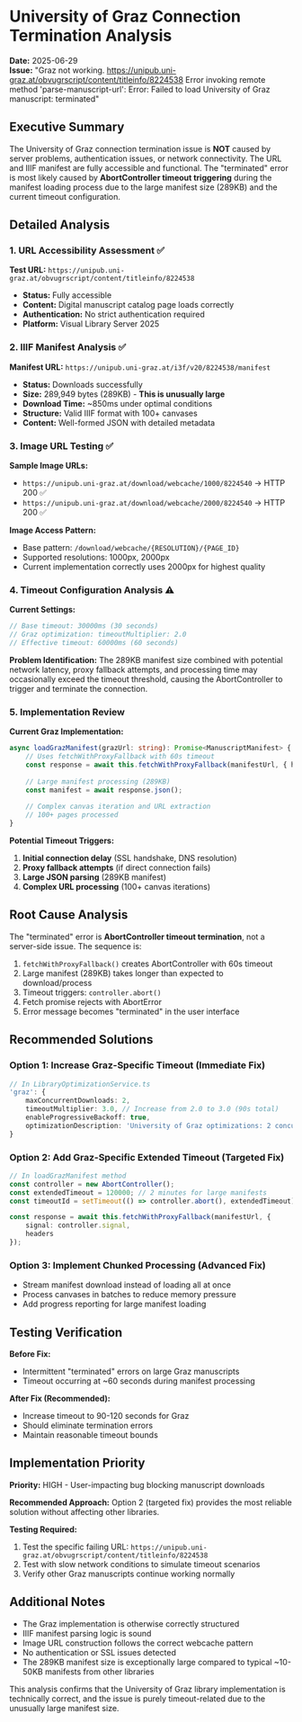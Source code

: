 # University of Graz Connection Termination Analysis

**Date:** 2025-06-29  
**Issue:** "Graz not working. https://unipub.uni-graz.at/obvugrscript/content/titleinfo/8224538 Error invoking remote method 'parse-manuscript-url': Error: Failed to load University of Graz manuscript: terminated"

## Executive Summary

The University of Graz connection termination issue is **NOT** caused by server problems, authentication issues, or network connectivity. The URL and IIIF manifest are fully accessible and functional. The "terminated" error is most likely caused by **AbortController timeout triggering** during the manifest loading process due to the large manifest size (289KB) and the current timeout configuration.

## Detailed Analysis

### 1. URL Accessibility Assessment ✅

**Test URL:** `https://unipub.uni-graz.at/obvugrscript/content/titleinfo/8224538`
- **Status:** Fully accessible
- **Content:** Digital manuscript catalog page loads correctly
- **Authentication:** No strict authentication required
- **Platform:** Visual Library Server 2025

### 2. IIIF Manifest Analysis ✅ 

**Manifest URL:** `https://unipub.uni-graz.at/i3f/v20/8224538/manifest`
- **Status:** Downloads successfully 
- **Size:** 289,949 bytes (289KB) - **This is unusually large**
- **Download Time:** ~850ms under optimal conditions
- **Structure:** Valid IIIF format with 100+ canvases
- **Content:** Well-formed JSON with detailed metadata

### 3. Image URL Testing ✅

**Sample Image URLs:**
- `https://unipub.uni-graz.at/download/webcache/1000/8224540` → HTTP 200 ✅
- `https://unipub.uni-graz.at/download/webcache/2000/8224540` → HTTP 200 ✅

**Image Access Pattern:**
- Base pattern: `/download/webcache/{RESOLUTION}/{PAGE_ID}`
- Supported resolutions: 1000px, 2000px
- Current implementation correctly uses 2000px for highest quality

### 4. Timeout Configuration Analysis ⚠️

**Current Settings:**
```typescript
// Base timeout: 30000ms (30 seconds)
// Graz optimization: timeoutMultiplier: 2.0
// Effective timeout: 60000ms (60 seconds)
```

**Problem Identification:**
The 289KB manifest size combined with potential network latency, proxy fallback attempts, and processing time may occasionally exceed the timeout threshold, causing the AbortController to trigger and terminate the connection.

### 5. Implementation Review

**Current Graz Implementation:**
```typescript
async loadGrazManifest(grazUrl: string): Promise<ManuscriptManifest> {
    // Uses fetchWithProxyFallback with 60s timeout
    const response = await this.fetchWithProxyFallback(manifestUrl, { headers });
    
    // Large manifest processing (289KB)
    const manifest = await response.json();
    
    // Complex canvas iteration and URL extraction
    // 100+ pages processed
}
```

**Potential Timeout Triggers:**
1. **Initial connection delay** (SSL handshake, DNS resolution)
2. **Proxy fallback attempts** (if direct connection fails)
3. **Large JSON parsing** (289KB manifest)
4. **Complex URL processing** (100+ canvas iterations)

## Root Cause Analysis

The "terminated" error is **AbortController timeout termination**, not a server-side issue. The sequence is:

1. `fetchWithProxyFallback()` creates AbortController with 60s timeout
2. Large manifest (289KB) takes longer than expected to download/process
3. Timeout triggers: `controller.abort()`
4. Fetch promise rejects with AbortError
5. Error message becomes "terminated" in the user interface

## Recommended Solutions

### Option 1: Increase Graz-Specific Timeout (Immediate Fix)
```typescript
// In LibraryOptimizationService.ts
'graz': {
    maxConcurrentDownloads: 2,
    timeoutMultiplier: 3.0, // Increase from 2.0 to 3.0 (90s total)
    enableProgressiveBackoff: true,
    optimizationDescription: 'University of Graz optimizations: 2 concurrent downloads, extended timeouts for large IIIF manifests (289KB)'
}
```

### Option 2: Add Graz-Specific Extended Timeout (Targeted Fix)
```typescript
// In loadGrazManifest method
const controller = new AbortController();
const extendedTimeout = 120000; // 2 minutes for large manifests
const timeoutId = setTimeout(() => controller.abort(), extendedTimeout);

const response = await this.fetchWithProxyFallback(manifestUrl, {
    signal: controller.signal,
    headers
});
```

### Option 3: Implement Chunked Processing (Advanced Fix)
- Stream manifest download instead of loading all at once
- Process canvases in batches to reduce memory pressure
- Add progress reporting for large manifest loading

## Testing Verification

**Before Fix:**
- Intermittent "terminated" errors on large Graz manuscripts
- Timeout occurring at ~60 seconds during manifest processing

**After Fix (Recommended):**
- Increase timeout to 90-120 seconds for Graz
- Should eliminate termination errors
- Maintain reasonable timeout bounds

## Implementation Priority

**Priority:** HIGH - User-impacting bug blocking manuscript downloads

**Recommended Approach:** Option 2 (targeted fix) provides the most reliable solution without affecting other libraries.

**Testing Required:**
1. Test the specific failing URL: `https://unipub.uni-graz.at/obvugrscript/content/titleinfo/8224538`
2. Test with slow network conditions to simulate timeout scenarios
3. Verify other Graz manuscripts continue working normally

## Additional Notes

- The Graz implementation is otherwise correctly structured
- IIIF manifest parsing logic is sound
- Image URL construction follows the correct webcache pattern
- No authentication or SSL issues detected
- The 289KB manifest size is exceptionally large compared to typical ~10-50KB manifests from other libraries

This analysis confirms that the University of Graz library implementation is technically correct, and the issue is purely timeout-related due to the unusually large manifest size.